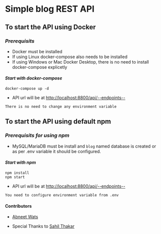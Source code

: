 # Simple blog REST API

## **To start the API using Docker**

### *Prerequisits*

* Docker must be installed
* If using Linux docker-compose also needs to be installed
* If using Windows or Mac Docker Desktop, there is no need to install docker-compose explicetly

#### *Start with docker-compose*

    docker-compose up -d

* API url will be at [http://localhost:8800/api/--endpoints--](http://localhost:8800/api/)

`There is no need to change any environment variable`

## **To start the API using default npm**

### *Prerequisits for using npm*

* MySQL/MariaDB must be install and `blog` named database is created or as per .env variable it should be configured.

#### *Start with npm*

    npm install
    npm start

* API url will be at [http://localhost:8800/api/--endpoints--](http://localhost:8800/api/)

`You need to configure environment variable from .env`

#### Contributors

* [Abneet Wats](www.linkedin.com/in/abneetwats
)

* Special Thanks to [Sahil Thakar](https://www.linkedin.com/in/sahil-thakar-b6464b136/)
